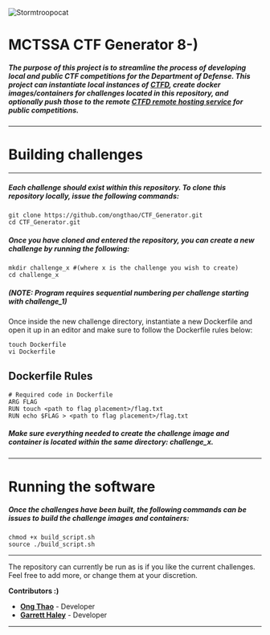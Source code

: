 ![Stormtroopocat](https://octodex.github.com/images/stormtroopocat.jpg "The Stormtroopocat")
# MCTSSA CTF Generator 8-) 

##### The purpose of this project is to streamline the process of developing local and public CTF competitions for the Department of Defense. This project can instantiate local instances of __[CTFD](https://hub.docker.com/r/ctfd/ctfd/)__, create docker images/containers for challenges located in this repository, and optionally push those to the remote __[CTFD remote hosting service](https://ctfd.io/hosting/)__ for public competitions.

---
# Building challenges
---
##### Each challenge should exist within this repository. To clone this repository locally, issue the following commands:
    git clone https://github.com/ongthao/CTF_Generator.git
    cd CTF_Generator.git
##### Once you have cloned and entered the repository, you can create a new challenge by running the following:
    mkdir challenge_x #(where x is the challenge you wish to create)
    cd challenge_x
##### (NOTE: Program requires sequential numbering per challenge starting with challenge_1)
Once inside the new challenge directory, instantiate a new Dockerfile and open it up in an editor and make sure to follow the Dockerfile rules below:

    touch Dockerfile
    vi Dockerfile
    

## Dockerfile Rules
    # Required code in Dockerfile
    ARG FLAG 
    RUN touch <path to flag placement>/flag.txt
    RUN echo $FLAG > <path to flag placement>/flag.txt
##### Make sure everything needed to create the challenge image and container is located within the same directory: challenge_x.
---

# Running the software
##### Once the challenges have been built, the following commands can be issues to build the challenge images and containers:
    chmod +x build_script.sh
    source ./build_script.sh
---
The repository can currently be run as is if you like the current challenges. Feel free to add more, or change them at your discretion.

__Contributors :)__
- __[Ong Thao](https://github.com/ongthao)__ - Developer
- __[Garrett Haley](https://github.com/GarrettHaley)__ - Developer
---
